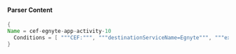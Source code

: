 #### Parser Content
```Java
{
Name = cef-egnyte-app-activity-10
  Conditions = [ """CEF:""", """destinationServiceName=Egnyte""", """ext_action=Delete""" ]
}
```